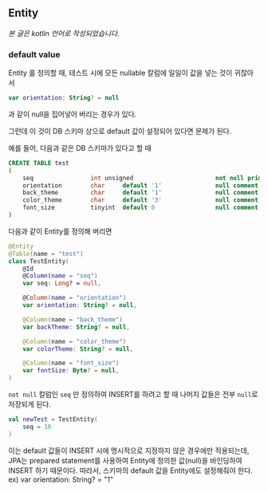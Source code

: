 ## Entity
*본 글은 kotlin 언어로 작성되었습니다.*

### default value

Entity 를 정의할 때, 테스트 시에 모든 nullable 칼럼에 일일이 값을 넣는 것이 귀찮아서
```kotlin 
var orientation: String? = null
```
과 같이 null을 집어넣어 버리는 경우가 있다. 

그런데 이 것이 DB 스키마 상으로 default 값이 설정되어 있다면 문제가 된다.

예를 들어, 다음과 같은 DB 스키마가 있다고 할 때
```sql
CREATE TABLE test
(
    seq                int unsigned                       not null primary key,
    orientation        char     default '1'               null comment 
    back_theme         char     default '1'               null comment 
    color_theme        char     default '3'               null comment 
    font_size          tinyint  default 0                 null comment
)
```
다음과 같이 Entity를 정의해 버리면
```kotlin
@Entity
@Table(name = "test")
class TestEntity(
    @Id
    @Column(name = "seq")
    var seq: Long? = null,

    @Column(name = "orientation")
    var orientation: String? = null,

    @Column(name = "back_theme")
    var backTheme: String? = null,

    @Column(name = "color_theme")
    var colorTheme: String? = null,

    @Column(name = "font_size")
    var fontSize: Byte? = null,
)
```

`not null` 칼럼인 `seq` 만 정의하여 INSERT를 하려고 할 때 나머지 값들은 전부 `null`로 저장되게 된다.
```kotlin
val newTest = TestEntity(
    seq = 10
)  
```
이는 default 값들이 INSERT 시에 명시적으로 지정하지 않은 경우에만 적용되는데, JPA는 prepared statement를 사용하여 Entity에 정의한 값(null)을 바인딩하여 INSERT 하기 때문이다.
따라서, 스키마의 default 값을 Entity에도 설정해줘야 한다. ex) var orientation: String? = "1"